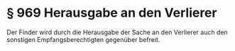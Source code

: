 # § 969 Herausgabe an den Verlierer
Der Finder wird durch die Herausgabe der Sache an den Verlierer auch den sonstigen Empfangsberechtigten gegenüber befreit.
